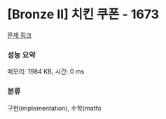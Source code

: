 # [Bronze II] 치킨 쿠폰 - 1673 

[문제 링크](https://www.acmicpc.net/problem/1673) 

### 성능 요약

메모리: 1984 KB, 시간: 0 ms

### 분류

구현(implementation), 수학(math)

